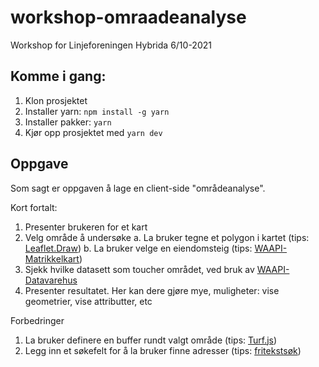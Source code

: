 # workshop-omraadeanalyse
Workshop for Linjeforeningen Hybrida 6/10-2021

## Komme i gang:
1. Klon prosjektet
2. Installer yarn: ```npm install -g yarn```
3. Installer pakker: ```yarn```
4. Kjør opp prosjektet med ```yarn dev```


## Oppgave

Som sagt er oppgaven å lage en client-side "områdeanalyse". 

Kort fortalt:

1. Presenter brukeren for et kart
2. Velg område å undersøke
   a. La bruker tegne et polygon i kartet (tips: [Leaflet.Draw][leaflet-draw])
   b. La bruker velge en eiendomsteig (tips: [WAAPI-Matrikkelkart][matrikkelkart])
3. Sjekk hvilke datasett som toucher området, ved bruk av [WAAPI-Datavarehus][datavarehus]
4. Presenter resultatet. Her kan dere gjøre mye, muligheter: vise geometrier, vise attributter, etc
 

Forbedringer
1. La bruker definere en buffer rundt valgt område (tips: [Turf.js][turf])
2. Legg inn et søkefelt for å la bruker finne adresser (tips: [fritekstsøk][fritekst])



[leaflet-draw]: http://leaflet.github.io/Leaflet.draw/docs/leaflet-draw-latest.html
[matrikkelkart]: https://www.webatlas.no/WAAPI-Matrikkelkart/swagger-ui
[datavarehus]: https://www.webatlas.no/WAAPI-Datavarehus/swagger-ui/
[turf]: https://turfjs.org
[fritekst]: https://github.com/Norkart/API-documentation/tree/main/code_and_tutorials/getting%20started%20-%20fritekstsok